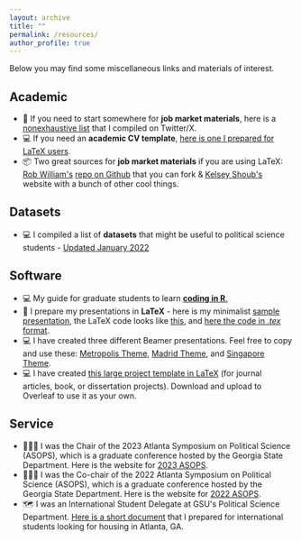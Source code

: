 ```yaml
---
layout: archive
title: ""
permalink: /resources/
author_profile: true
---
```


Below you may find some miscellaneous links and materials of interest.

## Academic
- 🧵 If you need to start somewhere for **job market materials**, here is a [nonexhaustive list](https://twitter.com/ozlem__tuncel/status/1661175527363756034) that I compiled on Twitter/X. 
- 💻 If you need an **academic CV template**, [here is one I prepared for LaTeX users](https://ozlemtuncel.github.io/files/CV_Template.zip).
- 📦 Two great sources for **job market materials** if you are using LaTeX: [Rob William's](https://jayrobwilliams.com/) [repo on Github](https://github.com/jayrobwilliams/Job-Market) that you can fork & [Kelsey Shoub's](https://www.kelseyshoub.com/advice) website with a bunch of other cool things.

## Datasets
- 💻 I compiled a list of **datasets** that might be useful to political science students - [Updated January 2022](https://ozlemtuncel.github.io/files/Database_Links.pdf)

## Software
- 💻 My guide for graduate students to learn [**coding in R**.](https://ozlemtuncel.github.io/files/Learning_R.pdf)
- 📑 I prepare my presentations in **LaTeX** - here is my minimalist [sample presentation](https://ozlemtuncel.github.io/files/sample_presentation.pdf), the LaTeX code looks like [this](https://ozlemtuncel.github.io/files/latex_code_image.png), and [here the code in *.tex* format](https://ozlemtuncel.github.io/files/sample_presentation_latex.tex).
- 💻 I have created three different Beamer presentations. Feel free to copy and use these: [Metropolis Theme](https://github.com/ozlemtuncel/ozlemtuncel.github.io/blob/3543c6434b782656789a8b8a6c081f31d67016e4/files/metropolis_theme.tex), [Madrid Theme](https://github.com/ozlemtuncel/ozlemtuncel.github.io/blob/3543c6434b782656789a8b8a6c081f31d67016e4/files/madrid_beamer.tex), and [Singapore Theme](https://github.com/ozlemtuncel/ozlemtuncel.github.io/blob/3543c6434b782656789a8b8a6c081f31d67016e4/files/singapore_beamer.tex).
- 💻 I have created [this large project template in LaTeX](files/large_project_template.zip) (for journal articles, book, or dissertation projects). Download and upload to Overleaf to use it as your own. 

## Service
- 🧑‍🤝‍🧑 I was the Chair of the 2023 Atlanta Symposium on Political Science (ASOPS), which is a graduate conference hosted by the Georgia State Department. Here is the website for [2023 ASOPS](https://sites.google.com/view/asops2023/home?authuser=0).
- 🧑‍🤝‍🧑 I was the Co-chair of the 2022 Atlanta Symposium on Political Science (ASOPS), which is a graduate conference hosted by the Georgia State Department. Here is the website for [2022 ASOPS](https://sites.gsu.edu/asops2022/).
- 🗺️ I was an International Student Delegate at GSU's Political Science Department. [Here is a short document](https://ozlemtuncel.github.io/files/international_student.pdf) that I prepared for international students looking for housing in Atlanta, GA.
